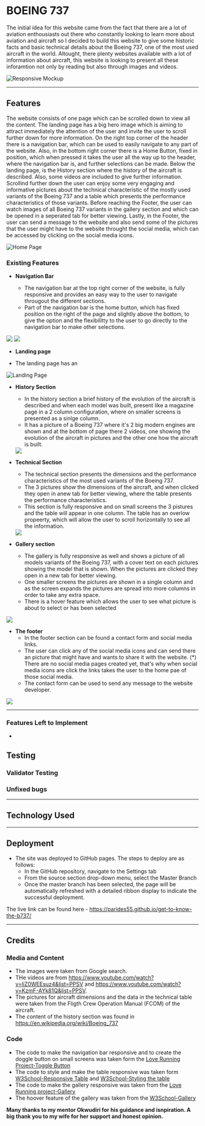 # BOEING 737

The initial idea for this website came from the fact that there are a lot of aviation enthousiasts out there who constantly looking to learn more about aviation and aircraft so I decided to build this website to give some historic facts and basic technical details about the Boeing 737, one of the most used aircraft in the world. Altought, there plenty websites available with a lot of information about aircraft, this website is looking to present all these inforamtion not only by reading but also through images and videos.  

![Responsive Mockup]()

<hr>

## Features 

The website consists of one page which can be scrolled down to view all the content. The landing page has a big hero image which is aiming to attract immediately the attention of the user and invite the user to scroll further down for more information. On the right top corner of the header there is a navigation bar, which can be used to easily navigate to any part of the website. Also, in the bottom right corner there is a Home Button, fixed in position, which when pressed it takes the user all the way up to the header, where the navigation bar is, and further selections can be made. Below the landing page, is the History section where the history of the aircraft is described. Also, some videos are included to give further information. Scrollind further down the user can enjoy some very engaging and informative pictures about the technical characteristic of the mostly used variants of the Boeing 737 and a table which presents the performance characteristics of those variants. Before reaching the Footer, the user can watch images of all Boeing 737 variants in the gallery section and which can be opened in a seperated tab for better viewing. Lastly, in the Footer, the user can send a message to the website and also send some of the pictures that the user might have to the website throught the social media, which can be accessed by clicking on the social media icons.

![Home Page]()  

### Existing Features

- __Navigation Bar__

  - The navigation bar at the top right corner of the website, is fully responsive and provides an easy way to the user to navigate througout the different sections.
  - Part of the navigation bar is the home button, which has fixed position on the right of the page and slightly above the bottom, to give the option and the flexibilitty to the user to go directly to the navigation bar to make other selections. 


<img src="assets/readme-docs/website-screenshot/nav-bar-optimized.jpg">

<img src="assets/readme-docs/website-screenshot/home-button-optimized.jpg">

- __Landing page__ 

- The landing page has an 

![Landing Page]()

- __History Section__

  - In the history section a brief history of the evolution of the aircraft is described and when each model was built, present like a magazine page in a 2 column configuration, where on smaller screens is presented as a sinlge column.
  - It has a picture of a Boeing 737 where it's 2 big modern engines are shown and at the bottom of page there 2 videos, one showing the evolution of the aircraft in pictures and the other one how the aircraft is built.

  <img src="assets/readme-docs/website-screenshot/history-optimized.jpg">

- __Technical Section__
  - The technical section presents the dimensions and the performance characteristics of the most used variants of the Boeing 737.
  - The 3 pictures show the dimensions of the aircraft, and when clicked they open in anew tab for better viewing, where the table presents the performance characteristics.
  - This section is fully responsive and on small screens the 3 pistures and the table will appear in one column. The table has an overlow propeerty, which will allow the user to scroll horizontally to see all the information.

  <img src="assets/readme-docs/website-screenshot/technical-optimized.jpg">

- __Gallery section__
  - The gallery is fully responsive as well and shows a picture of all models variants of the Boeing 737, with a cover text on each pictures showing the model that is shown. When the pictures are clicked they open in a new tab for better viewing.
  - One smaller screens the pictures are shown in a single column and as the screen expands the pictures are spread into more columns in order to take any extra space.
  - There is a hover feature which allows the user to see what picture is about to select or has been selected

<img src="assets/readme-docs/website-screenshot/gallery-optimized.jpg">

- __The footer__
  - In the footer section can be found a contact form and social media links.
  - The user can click any of the social media icons and can send there an picture that might have and wants to share it with the website. (*) There are no social media pages created yet, that's why when social media icons are click the links takes the user to the home pae of those social media. 
  - The contact form can be used to send any message to the website developer.

<img src="assets/readme-docs/website-screenshot/footer-optimized.jpg">

<hr>

### Features Left to Implement
  - 

## Testing

### Validator Testing

### Unfixed bugs

<hr>

## Technology Used



<hr>

## Deployment 
- The site was deployed to GitHub pages. The steps to deploy are as follows: 
  - In the GitHub repository, navigate to the Settings tab 
  - From the source section drop-down menu, select the Master Branch
  - Once the master branch has been selected, the page will be automatically refreshed with a detailed ribbon display to indicate the successful deployment. 

The live link can be found here - https://parides55.github.io/get-to-know-the-b737/

<hr>

## Credits
 
 ### Media and Content
 - The images were taken from Google search.
 - THe videos are from https://www.youtube.com/watch?v=liZ0WEEsuz4&list=PPSV and https://www.youtube.com/watch?v=KzmF-AYk81Q&list=PPSV. 
 - The pictures for aircraft dimensions and the data in the technical table were taken from the Fligth Crew Operation Manual (FCOM) of the aircraft.
- The content of the history section was found in https://en.wikipedia.org/wiki/Boeing_737

### Code
- The code to make the navigation bar responsive and to create the doggle button on small screens was taken form the [Love Running Project-Toggle Button](https://learn.codeinstitute.net/courses/course-v1:CodeInstitute+LRFX101+2023_Q2/courseware/e805068059af42af87681032aa64053f/7525117e5cd144daa2a7b0c57843bbee/?child=first)
- The code to style and make the table responsive was taken form [W3School-Responsive Table](https://www.w3schools.com/css/tryit.asp?filename=trycss_table_responsive) and [W3School-Styling the table](https://www.w3schools.com/css/css_table_style.asp)
- The code to make the gallery responsive was taken from the [Love Running project-Gallery](https://learn.codeinstitute.net/courses/course-v1:CodeInstitute+LRFX101+2023_Q2/courseware/e805068059af42af87681032aa64053f/391954f5ae8547e180a539c0d51e063c/)
- The hoover feature of the gallery was taken from the [W3School-Gallery](https://www.w3schools.com/css/tryit.asp?filename=trycss_image_gallery)

<strong> Many thanks to my mentor Okwudiri for his guidance and isnpiration. A big thank you to my wife for her support and honest opinion. 
 